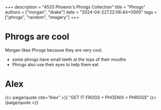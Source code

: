 +++
description = "4533 Phoenix's Phrogs Collection"
title = "Phrogs"
authors = ["morgan", "drake"]
date = "2024-04-22T22:06:44+0000"
tags = ["phrogs", "random", "imagery"]
+++

# Phrogs are cool

Morgan likes Phrogs because they are very cool.
* some phrogs have small teeth at the tops of their mouths
* Phrogs also use their eyes to help them eat

# Alex 

{{< paige/quote cite="Alex" >}} "GET IT FROGS + PHOENIX = PHROGS" {{<
/paige/quote >}}